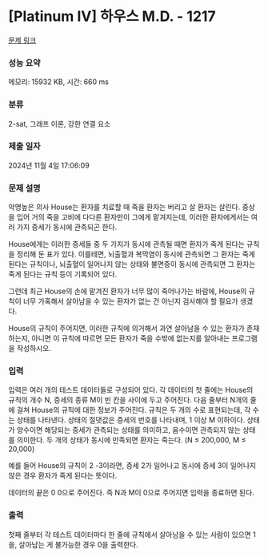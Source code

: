 # [Platinum IV] 하우스 M.D. - 1217 

[문제 링크](https://www.acmicpc.net/problem/1217) 

### 성능 요약

메모리: 15932 KB, 시간: 660 ms

### 분류

2-sat, 그래프 이론, 강한 연결 요소

### 제출 일자

2024년 11월 4일 17:06:09

### 문제 설명

<p>악명높은 의사 House는 환자를 치료할 때 죽을 환자는 버리고 살 환자는 살린다. 중상을 입어 거의 죽을 고비에 다다른 환자만이 그에게 맡겨지는데, 이러한 환자에게서는 여러 가지 증세가 동시에 관측되곤 한다.</p>

<p>House에게는 이러한 증세들 중 두 가지가 동시에 관측될 때면 환자가 죽게 된다는 규칙을 정리해 둔 표가 있다. 이를테면, 뇌출혈과 복막염이 동시에 관측되면 그 환자는 죽게 된다는 규칙이나, 뇌출혈이 일어나지 않는 상태와 불면증이 동시에 관측되면 그 환자는 죽게 된다는 규칙 등이 기록되어 있다.</p>

<p>그런데 최근 House의 손에 맡겨진 환자가 너무 많이 죽어나가는 바람에, House의 규칙이 너무 가혹해서 살아남을 수 있는 환자가 없는 건 아닌지 검사해야 할 필요가 생겼다.</p>

<p>House의 규칙이 주어지면, 이러한 규칙에 의거해서 과연 살아남을 수 있는 환자가 존재하는지, 아니면 이 규칙에 따르면 모든 환자가 죽을 수밖에 없는지를 알아내는 프로그램을 작성하시오.</p>

### 입력 

 <p>입력은 여러 개의 테스트 데이터들로 구성되어 있다. 각 데이터의 첫 줄에는 House의 규칙의 개수 N, 증세의 종류 M이 빈 칸을 사이에 두고 주어진다. 다음 줄부터 N개의 줄에 걸쳐 House의 규칙에 대한 정보가 주어진다. 규칙은 두 개의 수로 표현되는데, 각 수는 상태를 나타낸다. 상태의 절댓값은 증세의 번호를 나타내며, 1 이상 M 이하이다. 상태가 양수이면 해당되는 증세가 관측되는 상태를 의미하고, 음수이면 관측되지 않는 상태를 의미한다. 두 개의 상태가 동시에 만족되면 환자는 죽는다. (N ≤ 200,000, M ≤ 20,000)</p>

<p>예를 들어 House의 규칙이 2 -3이라면, 증세 2가 일어나고 동시에 증세 3이 일어나지 않은 경우 환자가 죽게 된다는 뜻이다. </p>

<p>데이터의 끝은 0 0으로 주어진다. 즉 N과 M이 0으로 주어지면 입력을 종료하면 된다.</p>

### 출력 

 <p>첫째 줄부터 각 테스트 데이터마다 한 줄에 규칙에서 살아남을 수 있는 사람이 있으면 1을, 살아남는 게 불가능한 경우 0을 출력한다.</p>

